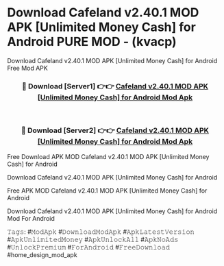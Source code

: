 # Download Cafeland v2.40.1 MOD APK [Unlimited Money Cash] for Android PURE MOD - (kvacp)
Download Cafeland v2.40.1 MOD APK [Unlimited Money Cash] for Android Free Mod APK

<div align="center">
<h3>🔴 Download [Server1] 👉👉 <a href="https://apk-comot.site?title=Cafeland_v2.40.1_MOD_APK_[Unlimited_Money_Cash]_for_Android">Cafeland v2.40.1 MOD APK [Unlimited Money Cash] for Android Mod Apk</a></h3><br>

<h3>🔴 Download [Server2] 👉👉 <a href="https://apk-comot.site?title=Cafeland_v2.40.1_MOD_APK_[Unlimited_Money_Cash]_for_Android">Cafeland v2.40.1 MOD APK [Unlimited Money Cash] for Android Mod Apk</a></h3>
</div>


Free Download APK MOD Cafeland v2.40.1 MOD APK [Unlimited Money Cash] for Android

Download Cafeland v2.40.1 MOD APK [Unlimited Money Cash] for Android 

Free APK MOD Cafeland v2.40.1 MOD APK [Unlimited Money Cash] for Android 

Download Cafeland v2.40.1 MOD APK [Unlimited Money Cash] for Android Mod For Android

𝚃𝚊𝚐𝚜: #𝙼𝚘𝚍𝙰𝚙𝚔 #𝙳𝚘𝚠𝚗𝚕𝚘𝚊𝚍𝙼𝚘𝚍𝙰𝚙𝚔 #𝙰𝚙𝚔𝙻𝚊𝚝𝚎𝚜𝚝𝚅𝚎𝚛𝚜𝚒𝚘𝚗 #𝙰𝚙𝚔𝚄𝚗𝚕𝚒𝚖𝚒𝚝𝚎𝚍𝙼𝚘𝚗𝚎𝚢 #𝙰𝚙𝚔𝚄𝚗𝚕𝚘𝚌𝚔𝙰𝚕𝚕 #𝙰𝚙𝚔𝙽𝚘𝙰𝚍𝚜 #𝚄𝚗𝚕𝚘𝚌𝚔𝙿𝚛𝚎𝚖𝚒𝚞𝚖 #𝙵𝚘𝚛𝙰𝚗𝚍𝚛𝚘𝚒𝚍 #𝙵𝚛𝚎𝚎𝙳𝚘𝚠𝚗𝚕𝚘𝚊𝚍 #home_design_mod_apk